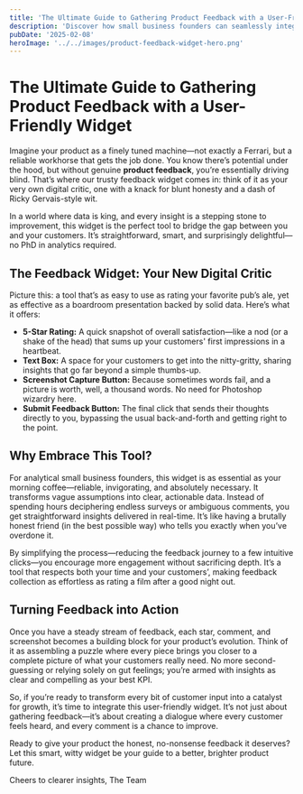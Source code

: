 ```yaml
---
title: 'The Ultimate Guide to Gathering Product Feedback with a User-Friendly Widget'
description: 'Discover how small business founders can seamlessly integrate a feedback widget into their service to collect actionable product feedback and drive product improvements. Learn how to harness 5-star ratings, customer comments, screenshots, and more!'
pubDate: '2025-02-08'
heroImage: '../../images/product-feedback-widget-hero.png'
---
```


# The Ultimate Guide to Gathering Product Feedback with a User-Friendly Widget

Imagine your product as a finely tuned machine—not exactly a Ferrari, but a reliable workhorse that gets the job done. You know there’s potential under the hood, but without genuine **product feedback**, you’re essentially driving blind. That’s where our trusty feedback widget comes in: think of it as your very own digital critic, one with a knack for blunt honesty and a dash of Ricky Gervais-style wit.

In a world where data is king, and every insight is a stepping stone to improvement, this widget is the perfect tool to bridge the gap between you and your customers. It’s straightforward, smart, and surprisingly delightful—no PhD in analytics required.

## The Feedback Widget: Your New Digital Critic

Picture this: a tool that’s as easy to use as rating your favorite pub’s ale, yet as effective as a boardroom presentation backed by solid data. Here’s what it offers:

- **5-Star Rating:** A quick snapshot of overall satisfaction—like a nod (or a shake of the head) that sums up your customers' first impressions in a heartbeat.
- **Text Box:** A space for your customers to get into the nitty-gritty, sharing insights that go far beyond a simple thumbs-up.
- **Screenshot Capture Button:** Because sometimes words fail, and a picture is worth, well, a thousand words. No need for Photoshop wizardry here.
- **Submit Feedback Button:** The final click that sends their thoughts directly to you, bypassing the usual back-and-forth and getting right to the point.

## Why Embrace This Tool?

For analytical small business founders, this widget is as essential as your morning coffee—reliable, invigorating, and absolutely necessary. It transforms vague assumptions into clear, actionable data. Instead of spending hours deciphering endless surveys or ambiguous comments, you get straightforward insights delivered in real-time. It’s like having a brutally honest friend (in the best possible way) who tells you exactly when you’ve overdone it.

By simplifying the process—reducing the feedback journey to a few intuitive clicks—you encourage more engagement without sacrificing depth. It’s a tool that respects both your time and your customers’, making feedback collection as effortless as rating a film after a good night out.

## Turning Feedback into Action

Once you have a steady stream of feedback, each star, comment, and screenshot becomes a building block for your product’s evolution. Think of it as assembling a puzzle where every piece brings you closer to a complete picture of what your customers really need. No more second-guessing or relying solely on gut feelings; you’re armed with insights as clear and compelling as your best KPI.

So, if you’re ready to transform every bit of customer input into a catalyst for growth, it’s time to integrate this user-friendly widget. It’s not just about gathering feedback—it’s about creating a dialogue where every customer feels heard, and every comment is a chance to improve.

Ready to give your product the honest, no-nonsense feedback it deserves? Let this smart, witty widget be your guide to a better, brighter product future.

Cheers to clearer insights,
The Team

